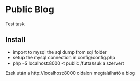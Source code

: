 
# Public Blog

Test task




## Install

- import to mysql the sql dump from sql folder
- setup the mysql connection in config/config.php 
- php -S localhost:8000 -t public /futtassuk a szervert 

Ezek után a http://localhost:8000 oldalon megtalálható a blog



